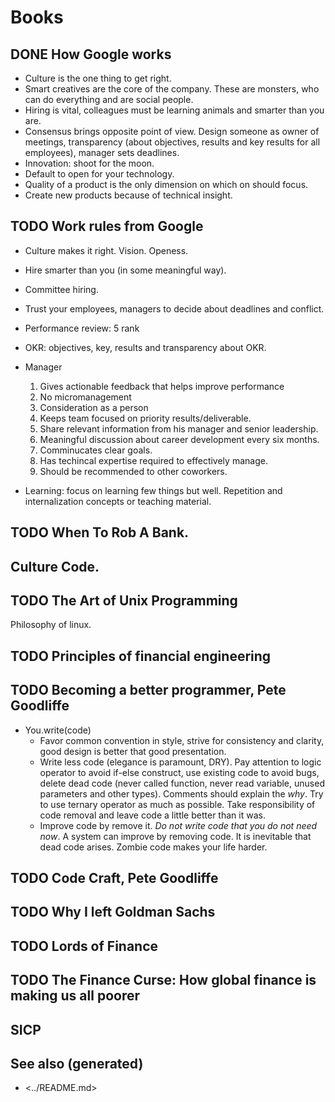 # Books


## DONE How Google works

-   Culture is the one thing to get right.
-   Smart creatives are the core of the company. These are monsters, who can do everything and are social people.
-   Hiring is vital, colleagues must be learning animals and smarter than you are.
-   Consensus brings opposite point of view. Design someone as owner of meetings, transparency (about objectives, results and key results for all employees), manager sets deadlines.
-   Innovation: shoot for the moon.
-   Default to open for your technology.
-   Quality of a product is the only dimension on which on should focus.
-   Create new products because of technical insight.


## TODO Work rules from Google

-   Culture makes it right. Vision. Openess.
-   Hire smarter than you (in some meaningful way).
-   Committee hiring.
-   Trust your employees, managers to decide about deadlines and conflict.
-   Performance review: 5 rank
-   OKR: objectives, key, results and transparency about OKR.
-   Manager
    1.  Gives actionable feedback that helps improve performance
    2.  No micromanagement
    3.  Consideration as a person
    4.  Keeps team focused on priority results/deliverable.
    5.  Share relevant information from his manager and senior leadership.
    6.  Meaningful discussion about career development every six months.
    7.  Comminucates clear goals.
    8.  Has techincal expertise required to effectively manage.
    9.  Should be recommended to other coworkers.

-   Learning: focus on learning few things but well. Repetition and internalization concepts or teaching material.


## TODO When To Rob A Bank.


## Culture Code.


## TODO The Art of Unix Programming

Philosophy of linux.


## TODO Principles of financial engineering


## TODO Becoming a better programmer, Pete Goodliffe

-   You.write(code)
    -   Favor common convention in style, strive for consistency and clarity, good design is better that good presentation.
    -   Write less code (elegance is paramount, DRY). Pay attention to logic operator to avoid if-else construct, use existing code to avoid bugs, delete dead code (never called function, never read variable, unused parameters and other types). Comments should explain the *why*. Try to use ternary operator as much as possible. Take responsibility of code removal and leave code a little better than it was.
    -   Improve code by remove it. *Do not write code that you do not need now*. A system can improve by removing code. It is inevitable that dead code arises. Zombie code makes your life harder.


## TODO Code Craft, Pete Goodliffe


## TODO Why I left Goldman Sachs


## TODO Lords of Finance


## TODO The Finance Curse: How global finance is making us all poorer


## SICP


## See also (generated)

-   <../README.md>
